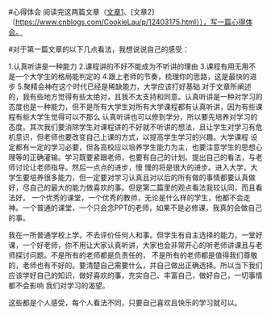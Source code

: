 #心得体会
阅读完这两篇文章（[文章1](http://www.scalerstalk.com/816-attention)、[文章2]（https://www.cnblogs.com/CookieLau/p/12403175.html）），写一篇心得体会。

#对于第一篇文章的以下几点看法，我想说说自己的感受：

1.认真听讲是一种能力
2.课程讲的不好不能成为不听讲的理由
3.课程有用无用不是一个大学生的格局能判定的
4.跟上老师的节奏，梳理你的思路，这是最快的进步
5.聚精会神在这个时代已经是稀缺能力，大学应该打好基础
对于文章所阐述的，我有些地方觉得有些太绝对，且我不太支持和同意。认真听讲是一种对学习的态度也是一种能力，但不是所有大学生对所有大学课程都有认真听讲，因为有些课程有些大学生觉得可以不那么
认真听讲也可以修到学分，所以要先培养对学习的态度。其次我们要消除学生对课程讲的不好就不听讲的想法，且让学生对学习有危机意识，但老师也要改变自己上课的方式，以提高学生学习的兴趣。大学课程
设定都有一定的学习必要，但各高校应以培养学生能力为主，也要注意学生的思想心理等的正确灌输。学习既要紧跟老师，也要有自己的计划、提出自己的看法，与老师讨论让老师指导。然后一点点的进步，慢
慢的将是很大的进步。进入大学，大学生要培养很多能力，但一定要对学习认真且对以后的所有做的事情都要认真做好，尽自己的最大的能力做喜欢的事。但是第二篇里的观点看法我较认同，而且看法好。
一个优秀的课堂，一个优秀的教师，无论是什么样的学生，他都不会走神。一个普通的课堂，一个只会念PPT的老师，如果不是必修课，我真的会做自己的事。

我在一所普通学校上学，不去评价任何人和事。但学生有自主选择的能力，一堂好课，一个好老师，你不用让大家认真听讲，大家也会非常开心的听老师讲课且与老师探讨问题。不是所有的老师都是负责任的，
不是所有的老师都是值得我们尊敬的，老师也有不好的。要清楚自己需要什么，并自己做出正确选择。所以当下我们应该学好自己的知识，做好喜欢的事，充实自己、丰富自己，做好自己，一切事情都不会影响
我们对学习的渴望。

这些都是个人感受，每个人看法不同，只要自己喜欢且快乐的学习就可以。
